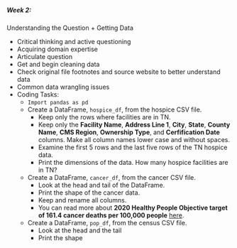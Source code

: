 ##### Week 2:
Understanding the Question + Getting Data  
- Critical thinking and active questioning  
- Acquiring domain expertise  
- Articulate question  
- Get and begin cleaning data  
- Check original file footnotes and source website to better understand data
- Common data wrangling issues    
- Coding Tasks:  
  * `Import pandas as pd`
  *  Create a DataFrame, `hospice_df`, from the hospice CSV file.   
      - Keep only the rows where facilities are in TN.  
      -  Keep only the **Facility Name**, **Address Line 1**, **City**, **State**, **County Name**, **CMS Region**, **Ownership Type**, and **Cerfification Date** columns. Make all column names lower case and without spaces.  
      - Examine the first 5 rows and the last five rows of the TN hospice data.  
     - Print the dimensions of the data. How many hospice facilities are in TN?
  * Create a DataFrame, `cancer_df`, from the cancer CSV file.  
      - Look at the head and tail of the DataFrame.  
      - Print the shape of the cancer data.  
      - Keep and rename all columns. 
      - You can read more about **2020 Healthy People Objective target of 161.4 cancer deaths per 100,000 people** [here](https://www.healthypeople.gov/).
  * Create a DataFrame, `pop_df`, from the census CSV file.  
      -  Look at the head and the tail  
      - Print the shape  